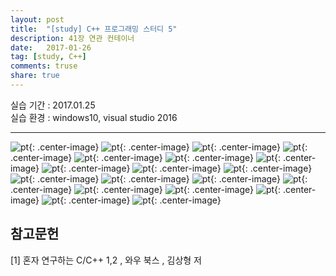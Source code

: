 ---layout: post  
title:  "[study] C++ 프로그래밍 스터디 5"  
description: 41장 연관 컨테이너  
date:   2017-01-26  
tag: [study, C++]  
comments: truse  
share: true  
---


실습 기간 : 2017.01.25  
실습 환경 : windows10, visual studio 2016    

---

![pt]({{site.url}}/img/C++/seminar5/02.jpg){: .center-image}
![pt]({{site.url}}/img/C++/seminar5/03.jpg){: .center-image}
![pt]({{site.url}}/img/C++/seminar5/04.jpg){: .center-image}
![pt]({{site.url}}/img/C++/seminar5/05.jpg){: .center-image}
![pt]({{site.url}}/img/C++/seminar5/06.jpg){: .center-image}
![pt]({{site.url}}/img/C++/seminar5/07.jpg){: .center-image}
![pt]({{site.url}}/img/C++/seminar5/08.jpg){: .center-image}
![pt]({{site.url}}/img/C++/seminar5/09.jpg){: .center-image}
![pt]({{site.url}}/img/C++/seminar5/10.jpg){: .center-image}
![pt]({{site.url}}/img/C++/seminar5/11.jpg){: .center-image}
![pt]({{site.url}}/img/C++/seminar5/12.jpg){: .center-image}
![pt]({{site.url}}/img/C++/seminar5/13.jpg){: .center-image}
![pt]({{site.url}}/img/C++/seminar5/14.jpg){: .center-image}
![pt]({{site.url}}/img/C++/seminar5/15.jpg){: .center-image}
![pt]({{site.url}}/img/C++/seminar5/16.jpg){: .center-image}
![pt]({{site.url}}/img/C++/seminar5/17.jpg){: .center-image}
![pt]({{site.url}}/img/C++/seminar5/18.jpg){: .center-image}
![pt]({{site.url}}/img/C++/seminar5/19.jpg){: .center-image}
![pt]({{site.url}}/img/C++/seminar5/20.jpg){: .center-image}


참고문헌
---

[1] 혼자 연구하는 C/C++ 1,2 , 와우 북스 , 김상형 저
